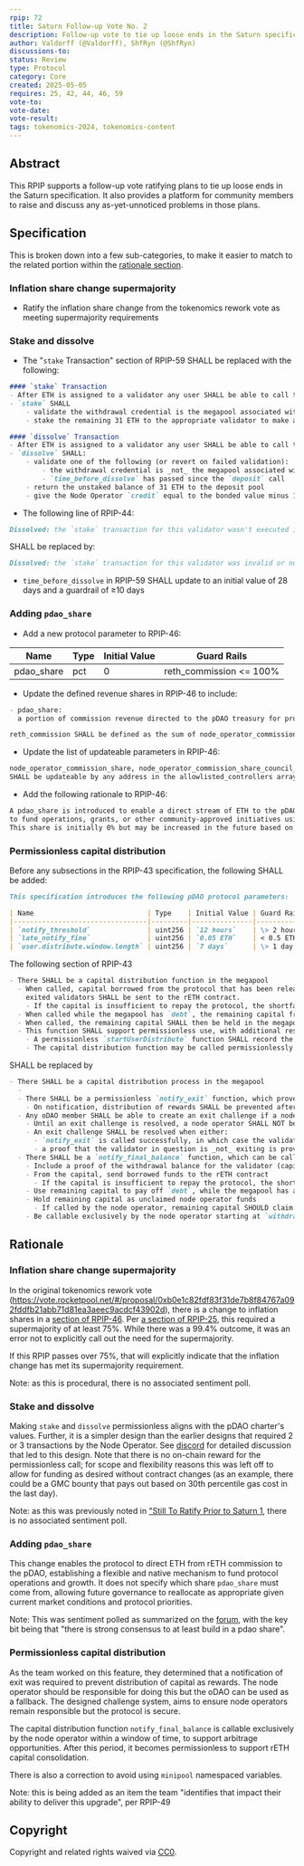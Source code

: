 ```yaml
---
rpip: 72
title: Saturn Follow-up Vote No. 2
description: Follow-up vote to tie up loose ends in the Saturn specification
author: Valdorff (@Valdorff), ShfRyn (@ShfRyn)
discussions-to:
status: Review
type: Protocol
category: Core
created: 2025-05-05
requires: 25, 42, 44, 46, 59
vote-to:
vote-date:
vote-result:
tags: tokenomics-2024, tokenomics-content
---
```


## Abstract
This RPIP supports a follow-up vote ratifying plans to tie up loose ends in the Saturn specification. It also provides a platform for community members to raise and discuss any as-yet-unnoticed problems in those plans.

## Specification
This is broken down into a few sub-categories, to make it easier to match to the related portion within the [rationale section](#rationale).

### Inflation share change supermajority
- Ratify the inflation share change from the tokenomics rework vote as meeting supermajority requirements

### Stake and dissolve
- The "`stake` Transaction" section of RPIP-59 SHALL be replaced with the following:
```md
#### `stake` Transaction
- After ETH is assigned to a validator any user SHALL be able to call the `stake` function
- `stake` SHALL
    - validate the withdrawal credential is the megapool associated with the Node Operator that called `deposit` using a state proof (note that this requires waiting for the 1 ETH to create a validator on the beacon chain) (revert on failed validation)
    - stake the remaining 31 ETH to the appropriate validator to make a complete validator

#### `dissolve` Transaction
- After ETH is assigned to a validator any user SHALL be able to call the `dissolve` function
- `dissolve` SHALL:
    - validate one of the following (or revert on failed validation):
        - the withdrawal credential is _not_ the megapool associated with the Node Operator that called `deposit` using a state proof (note that this requires waiting for the 1 ETH to create a validator on the beacon chain)
        - `time_before_dissolve` has passed since the `deposit` call
    - return the unstaked balance of 31 ETH to the deposit pool
    - give the Node Operator `credit` equal to the bonded value minus 1 ETH (which was deposited to beacon chain)
```

- The following line of RPIP-44:
```md
Dissolved: the `stake` transaction for this validator wasn't executed in time (see [RPIP-44](RPIP-59.md))
```
SHALL be replaced by:
```md
Dissolved: the `stake` transaction for this validator was invalid or not executed in time (see [RPIP-59](RPIP-59.md))
```

- `time_before_dissolve` in RPIP-59 SHALL update to an initial value of 28 days and a guardrail of ≥10 days

### Adding `pdao_share`
- Add a new protocol parameter to RPIP-46:

| Name        | Type | Initial Value | Guard Rails                  |
|-------------|------|----------------|------------------------------|
| pdao_share  | pct  | 0              | reth_commission <= 100%     |

- Update the defined revenue shares in RPIP-46 to include:
```md
- pdao_share:
  a portion of commission revenue directed to the pDAO treasury for protocol use.

reth_commission SHALL be defined as the sum of node_operator_commission_share, voter_share, and pdao_share.
```

- Update the list of updateable parameters in RPIP-46:
```md
node_operator_commission_share, node_operator_commission_share_council_adder, voter_share, and pdao_share
SHALL be updateable by any address in the allowlisted_controllers array.
```

- Add the following rationale to RPIP-46:
```md
A pdao_share is introduced to enable a direct stream of ETH to the pDAO treasury. This allows the protocol
to fund operations, grants, or other community-approved initiatives using rETH commission revenue.
This share is initially 0% but may be increased in the future based on governance needs.
```

### Permissionless capital distribution
Before any subsections in the RPIP-43 specification, the following SHALL be added:

```md
This specification introduces the following pDAO protocol parameters:

| Name                            | Type    | Initial Value | Guard Rails        |
|---------------------------------|---------|---------------|--------------------|
| `notify_threshold`              | uint256 | `12 hours`    | \> 2 hours         |
| `late_notify_fine`              | uint256 | `0.05 ETH`    | < 0.5 ETH          |
| `user.distribute.window.length` | uint256 | `7 days`      | \> 1 day; <30 days |
```

The following section of RPIP-43
```md
- There SHALL be a capital distribution function in the megapool
  - When called, capital borrowed from the protocol that has been released from
    exited validators SHALL be sent to the rETH contract.
    - If the capital is insufficient to repay the protocol, the shortfall SHALL be added to `debt`
  - When called while the megapool has `debt`, the remaining capital from exited validators SHALL first be used to pay off `debt`
  - When called, the remaining capital SHALL then be held in the megapool as unclaimed node operator funds
  - This function SHALL support permissionless use, with additional restrictions:
    - A permissionless `startUserDistribute` function SHALL record the time when called, as long as there is no previously recorded time _or_ the previously recorded time was longer than `minipool.user.distribute.window.start + minipool.user.distribute.window.length` ago
    - The capital distribution function may be called permissionlessly if `minipool.user.distribute.window.start` has passed since the recorded `startUserDistribute` call, but `minipool.user.distribute.window.start + minipool.user.distribute.window.length` has not yet passed since the recorded `startUserDistribute` call
```
SHALL be replaced by
```md
- There SHALL be a capital distribution process in the megapool
  - 
  - There SHALL be a permissionless `notify_exit` function, which proves the `withdrawable_epoch` and is intended to be called by a node operator per validator they exit
    - On notification, distribution of rewards SHALL be prevented after the earliest validator `withdrawal_epoch`, until all exiting validators have had `notify_final_balance` called
  - Any oDAO member SHALL be able to create an exit challenge if a node operator does not call `notify_exit` more than `notify_threshold` before `withdrawable_epoch`
    - Until an exit challenge is resolved, a node operator SHALL NOT be able to distribute rewards 
    - An exit challenge SHALL be resolved when either:
      - `notify_exit` is called successfully, in which case the validator is considered exiting; `debt` SHALL be increased by `late_notify_fine`
      - a proof that the validator in question is _not_ exiting is provided (eg, showing that `withdrawable_epoch` is `FAR_FUTURE_EPOCH`). In this case, the validator will not be considered exiting.
  - There SHALL be a `notify_final_balance` function, which can be called once exited validators are withdrawable. This function MUST:
    - Include a proof of the withdrawal balance for the validator (capital)
    - From the capital, send borrowed funds to the rETH contract
      - If the capital is insufficient to repay the protocol, the shortfall SHALL be added to `debt`
    - Use remaining capital to pay off `debt`, while the megapool has any
    - Hold remaining capital as unclaimed node operator funds
      - If called by the node operator, remaining capital SHOULD claim all unclaimed node operator funds
    - Be callable exclusively by the node operator starting at `withdrawable_epoch` and for `user.distribute.window.length` thereafter. After that exclusive period, this function SHALL be permissionless.
```

## Rationale

### Inflation share change supermajority
In the original tokenomics rework vote (<https://vote.rocketpool.net/#/proposal/0xb0e1c82fdf83f31de7b8f84767a092fddfb21abb71d81ea3aeec9acdcf43902d>), there is a change to inflation shares in a [section of RPIP-46](./RPIP-46.md#rpl-issuance-rewards-and-inflation). Per [a section of RPIP-25](./RPIP-25.md#updating-this-rpip), this required a supermajority of at least 75%. While there was a 99.4% outcome, it was an error not to explicitly call out the need for the supermajority.

If this RPIP passes over 75%, that will explicitly indicate that the inflation change has met its supermajority requirement.

Note: as this is procedural, there is no associated sentiment poll.

### Stake and dissolve
Making `stake` and `dissolve` permissionless aligns with the pDAO charter's values. Further, it is a simpler design than the earlier designs that required 2 or 3 transactions by the Node Operator. See [discord](https://discord.com/channels/405159462932971535/1215788197842255972/1353984953766907954) for detailed discussion that led to this design. Note that there is no on-chain reward for the permissionless call; for scope and flexibility reasons this was left off to allow for funding as desired without contract changes (as an example, there could be a GMC bounty that pays out based on 30th percentile gas cost in the last day).

Note: as this was previously noted in ["Still To Ratify Prior to Saturn 1](./RPIP-49.md#still-to-ratify-prior-to-saturn-1), there is no associated sentiment poll.

### Adding `pdao_share`
This change enables the protocol to direct ETH from rETH commission to the pDAO, establishing a flexible and native mechanism to fund protocol operations and growth. It does not specify which share `pdao_share` must come from, allowing future governance to reallocate as appropriate given current market conditions and protocol priorities.

Note: This was sentiment polled as summarized on the [forum](https://dao.rocketpool.net/t/protocol-funding-in-saturn-i-and-beyond/3555/12), with the key bit being that "there is strong consensus to at least build in a pdao share".

### Permissionless capital distribution
As the team worked on this feature, they determined that a notification of exit was required to prevent distribution of capital as rewards. The node operator should be responsible for doing this but the oDAO can be used as a fallback. The designed challenge system, aims to ensure node operators remain responsible but the protocol is secure.

The capital distribution function `notify_final_balance` is callable exclusively by the node operator within a window of time, to support arbitrage opportunities. After this period, it becomes permissionless to support rETH capital consolidation. 

There is also a correction to avoid using `minipool` namespaced variables.

Note: this is being added as an item the team "identifies that impact their ability to deliver this upgrade", per RPIP-49

## Copyright
Copyright and related rights waived via [CC0](https://creativecommons.org/publicdomain/zero/1.0/).

